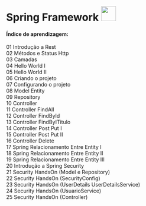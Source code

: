 # Spring Framework <img src="https://encrypted-tbn0.gstatic.com/images?q=tbn%3AANd9GcSWiuCgPUBoKVFkgFpK3W_JR0UWzW_yZAp2yA&usqp=CAU" width="40" height="40">&nbsp;
#### Índice de aprendizagem: 
 01 Introdução a Rest  
 02 Métodos e Status Http  
 03 Camadas  
 04 Hello World I  
 05 Hello World II  
 06 Criando o projeto  
 07 Configurando o projeto  
 08 Model Entity   
 09 Repository  
 10 Controller  
 11 Controller FindAll  
 12 Controller FindById  
 13 Controller FindByITitulo  
 14 Controller Post Put I  
 15 Controller Post Put II  
 16 Controller Delete  
 17 Spring Relacionamento Entre Entity I  
 18 Spring Relacionamento Entre Entity II  
 19 Spring Relacionamento Entre Entity III  
 20 Introdução a Spring Security  
 21 Security HandsOn (Model e Repository)  
 22 Security HandsOn (SecurityConfig)  
 23 Security HandsOn (UserDetails UserDetailsService)  
 24 Security HandsOn (UsuarioService)  
 25 Security HandsOn (Controller)  
